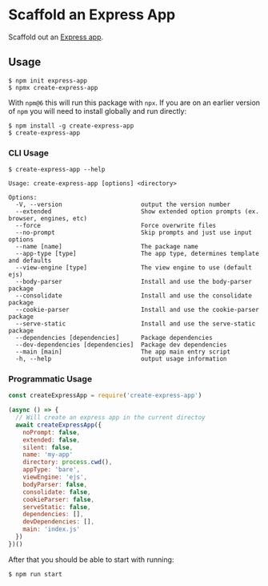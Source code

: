 # Scaffold an Express App

Scaffold out an [Express app](https://www.npmjs.com/package/express).

## Usage

```
$ npm init express-app
$ npmx create-express-app
```

With `npm@6` this will run this package with `npx`.  If you are on an earlier version of `npm` you will
need to install globally and run directly:

```
$ npm install -g create-express-app
$ create-express-app
```

### CLI Usage

```
$ create-express-app --help

Usage: create-express-app [options] <directory>

Options:
  -V, --version                      output the version number
  --extended                         Show extended option prompts (ex. browser, engines, etc)
  --force                            Force overwrite files
  --no-prompt                        Skip prompts and just use input options
  --name [name]                      The package name
  --app-type [type]                  The app type, determines template and defaults
  --view-engine [type]               The view engine to use (default ejs)
  --body-parser                      Install and use the body-parser package
  --consolidate                      Install and use the consolidate package
  --cookie-parser                    Install and use the cookie-parser package
  --serve-static                     Install and use the serve-static package
  --dependencies [dependencies]      Package dependencies
  --dev-dependencies [dependencies]  Package dev dependencies
  --main [main]                      The app main entry script
  -h, --help                         output usage information
```

### Programmatic Usage

```javascript
const createExpressApp = require('create-express-app')

(async () => {
  // Will create an express app in the current directoy
  await createExpressApp({
    noPrompt: false,
    extended: false,
    silent: false,
    name: 'my-app'
    directory: process.cwd(),
    appType: 'bare',
    viewEngine: 'ejs',
    bodyParser: false,
    consolidate: false,
    cookieParser: false,
    serveStatic: false,
    dependencies: [],
    devDependencies: [],
    main: 'index.js'
  })
})()
```

After that you should be able to start with running:

```
$ npm run start
```
